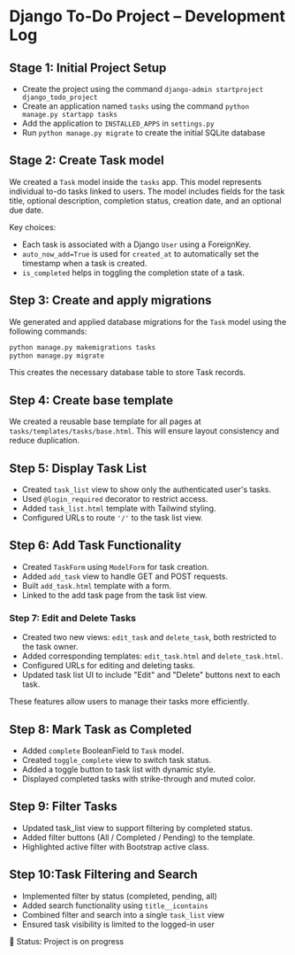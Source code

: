 # Django To-Do Project – Development Log

## Stage 1: Initial Project Setup
- Create the project using the command `django-admin startproject django_todo_project`
- Create an application named `tasks` using the command `python manage.py startapp tasks`
- Add the application to `INSTALLED_APPS` in `settings.py`
- Run `python manage.py migrate` to create the initial SQLite database

## Stage 2: Create Task model

We created a `Task` model inside the `tasks` app. This model represents individual to-do tasks linked to users. The model includes fields for the task title, optional description, completion status, creation date, and an optional due date.

Key choices:
- Each task is associated with a Django `User` using a ForeignKey.
- `auto_now_add=True` is used for `created_at` to automatically set the timestamp when a task is created.
- `is_completed` helps in toggling the completion state of a task.

## Step 3: Create and apply migrations

We generated and applied database migrations for the `Task` model using the following commands:

```python
python manage.py makemigrations tasks
python manage.py migrate
```
This creates the necessary database table to store Task records.

## Step 4: Create base template

We created a reusable base template for all pages at `tasks/templates/tasks/base.html`. This will ensure layout consistency and reduce duplication.

## Step 5: Display Task List

- Created `task_list` view to show only the authenticated user's tasks.
- Used `@login_required` decorator to restrict access.
- Added `task_list.html` template with Tailwind styling.
- Configured URLs to route `'/'` to the task list view.

## Step 6: Add Task Functionality

- Created `TaskForm` using `ModelForm` for task creation.
- Added `add_task` view to handle GET and POST requests.
- Built `add_task.html` template with a form.
- Linked to the add task page from the task list view.

### Step 7: Edit and Delete Tasks

- Created two new views: `edit_task` and `delete_task`, both restricted to the task owner.
- Added corresponding templates: `edit_task.html` and `delete_task.html`.
- Configured URLs for editing and deleting tasks.
- Updated task list UI to include "Edit" and "Delete" buttons next to each task.

These features allow users to manage their tasks more efficiently.

## Step 8: Mark Task as Completed

- Added `complete` BooleanField to `Task` model.
- Created `toggle_complete` view to switch task status.
- Added a toggle button to task list with dynamic style.
- Displayed completed tasks with strike-through and muted color.

## Step 9: Filter Tasks
- Updated task_list view to support filtering by completed status.
- Added filter buttons (All / Completed / Pending) to the template.
- Highlighted active filter with Bootstrap active class.

## Step 10:Task Filtering and Search
- Implemented filter by status (completed, pending, all)
- Added search functionality using `title__icontains`
- Combined filter and search into a single `task_list` view
- Ensured task visibility is limited to the logged-in user


🚀 Status: Project is on progress